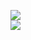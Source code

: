 [![](https://img.shields.io/badge/Made%20With-Github%20Spray-lightgrey.svg?style=for-the-badge&logo=github)](https://github.com/Annihil/github-spray#24429)  
[![](https://i.imgur.com/2DrTn0Z.gif)](https://github.com/Annihil/github-spray)